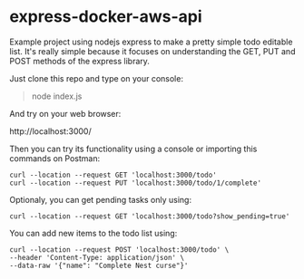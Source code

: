 # express-docker-aws-api

Example project using nodejs express to make a pretty simple todo editable list. It's really simple because it focuses on understanding the GET, PUT and POST methods of the express library.

Just clone this repo and type on your console:

> node index.js

And try on your web browser:

http://localhost:3000/

Then you can try its functionality using a console or importing this commands on Postman:

    curl --location --request GET 'localhost:3000/todo'
    curl --location --request PUT 'localhost:3000/todo/1/complete'

Optionaly, you can get pending tasks only using:

    curl --location --request GET 'localhost:3000/todo?show_pending=true'

You can add new items to the todo list using:

    curl --location --request POST 'localhost:3000/todo' \
    --header 'Content-Type: application/json' \
    --data-raw '{"name": "Complete Nest curse"}'
    